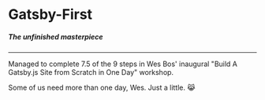 # Gatsby-First

##### The unfinished masterpiece
_____________________
Managed to complete 7.5 of the 9 steps in Wes Bos' inaugural "Build A Gatsby.js Site from Scratch in One Day" workshop.

Some of us need more than one day, Wes. Just a little. :joy_cat: